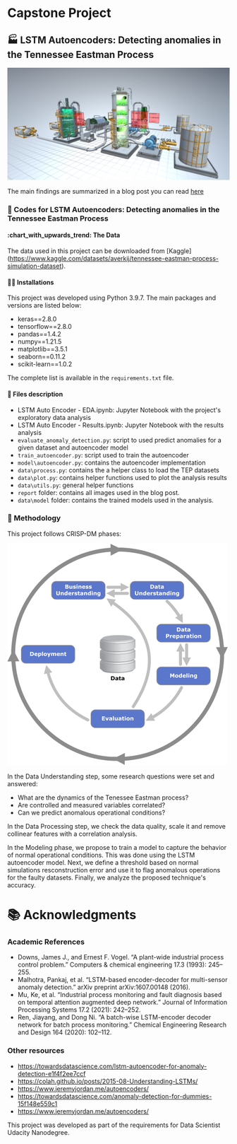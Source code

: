 # Capstone Project
## :factory: LSTM Autoencoders: Detecting anomalies in the Tennessee Eastman Process

![TEP process](report/tpe-3d.png)


The main findings are summarized in a blog post you can read [here](https://medium.com/@victorspruela/lstm-autoencoders-detecting-anomalies-in-the-tennessee-eastman-process-6170b70a1d81)

### :muscle: Codes for LSTM Autoencoders: Detecting anomalies in the Tennessee Eastman Process

#### :**chart_with_upwards_trend**: The Data

The data used in this project can be downloaded from [Kaggle] (https://www.kaggle.com/datasets/averkij/tennessee-eastman-process-simulation-dataset).


#### :man_technologist: Installations

This project was developed using Python 3.9.7. The main packages and versions are listed below:

* keras==2.8.0
* tensorflow==2.8.0
* pandas==1.4.2
* numpy==1.21.5
* matplotlib==3.5.1
* seaborn==0.11.2
* scikit-learn==1.0.2

The complete list is available in the `requirements.txt` file. 


#### :memo: Files description

* LSTM Auto Encoder - EDA.ipynb: Jupyter Notebook with the project's exploratory data analysis
* LSTM Auto Encoder - Results.ipynb: Jupyter Notebook with the results analysis
* `evaluate_anomaly_detection.py`: script to used predict anomalies for a given dataset and autoencoder model
* `train_autoencoder.py`: script used to train the autoencoder
* `model\autoencoder.py`: contains the autoencoder implementation
* `data\process.py`: contains the a helper class to load the TEP datasets
* `data\plot.py`: contains helper functions used to plot the analysis results
* `data\utils.py`: general helper functions
* `report` folder: contains all images used in the blog post.
* `data\model` folder: contains the trained models used in the analysis.


### :mag_right: Methodology
This project follows CRISP-DM phases:

![CRISP-DM](report/crisp_dm.png)

In the Data Understanding step, some research questions were set and answered:


* What are the dynamics of the Tenessee Eastman process?
* Are controlled and measured variables correlated?
* Can we predict anomalous operational conditions?

In the Data Processing step, we check the data quality, scale it and remove collinear features with a correlation analysis. 

In the Modeling phase, we propose to train a model to capture the behavior of normal operational conditions. This was done using the LSTM autoencoder model. Next, we define a threshold based on normal simulations resconstruction error and use it to flag anomalous operations for the faulty datasets. Finally, we analyze the proposed technique's accuracy.

# :books: Acknowledgments

### Academic References
* Downs, James J., and Ernest F. Vogel. “A plant-wide industrial process control problem.” Computers & chemical engineering 17.3 (1993): 245–255.
* Malhotra, Pankaj, et al. “LSTM-based encoder-decoder for multi-sensor anomaly detection.” arXiv preprint arXiv:1607.00148 (2016).
* Mu, Ke, et al. “Industrial process monitoring and fault diagnosis based on temporal attention augmented deep network.” Journal of Information Processing Systems 17.2 (2021): 242–252.
* Ren, Jiayang, and Dong Ni. “A batch-wise LSTM-encoder decoder network for batch process monitoring.” Chemical Engineering Research and Design 164 (2020): 102–112.

### Other resources
* https://towardsdatascience.com/lstm-autoencoder-for-anomaly-detection-e1f4f2ee7ccf
* https://colah.github.io/posts/2015-08-Understanding-LSTMs/
* https://www.jeremyjordan.me/autoencoders/
* https://towardsdatascience.com/anomaly-detection-for-dummies-15f148e559c1
* https://www.jeremyjordan.me/autoencoders/


This project was developed as part of the requirements for Data Scientist Udacity Nanodegree.